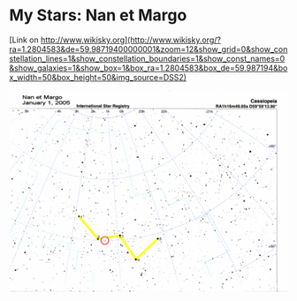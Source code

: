 # My Stars: Nan et Margo

[Link on http://www.wikisky.org](http://www.wikisky.org/?ra=1.2804583&de=59.98719400000001&zoom=12&show_grid=0&show_constellation_lines=1&show_constellation_boundaries=1&show_const_names=0&show_galaxies=1&show_box=1&box_ra=1.2804583&box_de=59.987194&box_width=50&box_height=50&img_source=DSS2)

![](./attachments/Nanetmargo_large.gif)